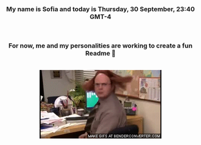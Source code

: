 


<div align="center">
<h3 >My name is Sofia and today is Thursday, 30 September, 23:40 GMT-4</h3><br>
<h3 >For now, me and my personalities are working to create a fun Readme 👋
</h3><br>
<img src='img/dwight.gif' alt='working...'/>
</div>
